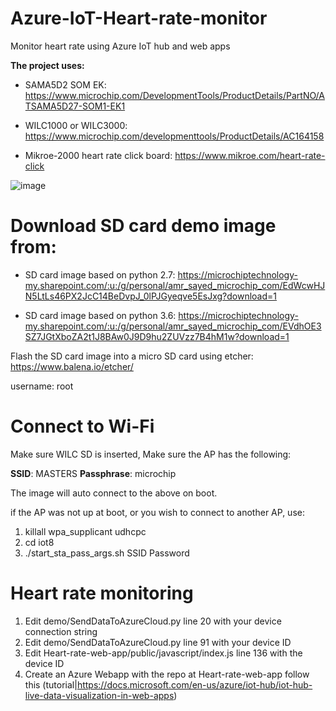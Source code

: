 # Azure-IoT-Heart-rate-monitor
Monitor heart rate using Azure IoT hub and web apps


**The project uses:**

- SAMA5D2 SOM EK:
https://www.microchip.com/DevelopmentTools/ProductDetails/PartNO/ATSAMA5D27-SOM1-EK1

- WILC1000 or WILC3000:
https://www.microchip.com/developmenttools/ProductDetails/AC164158

- Mikroe-2000 heart rate click board:
https://www.mikroe.com/heart-rate-click

![image](https://user-images.githubusercontent.com/44651700/58664573-cb35d280-82e3-11e9-8b88-c12f34b2e68e.png)

# Download SD card demo image from:

- SD card image based on python 2.7:
https://microchiptechnology-my.sharepoint.com/:u:/g/personal/amr_sayed_microchip_com/EdWcwHJN5LtLs46PX2JcC14BeDvpJ_0lPJGyeqve5EsJxg?download=1

- SD card image based on python 3.6:
https://microchiptechnology-my.sharepoint.com/:u:/g/personal/amr_sayed_microchip_com/EVdhOE3SZ7JGtXboZA2t1J8BAw0J9D9hu2ZUVzz7B4hM1w?download=1


Flash the SD card image into a micro SD card using etcher:
https://www.balena.io/etcher/

username: root

# Connect to Wi-Fi

Make sure WILC SD is inserted, Make sure the AP has the following:

**SSID**: MASTERS
**Passphrase**: microchip

The image will auto connect to the above on boot. 

if the AP was not up at boot, or you wish to connect to another AP, use:
1. killall wpa_supplicant udhcpc
2. cd iot8
3. ./start_sta_pass_args.sh SSID Password

# Heart rate monitoring
1. Edit demo/SendDataToAzureCloud.py line 20 with your device connection string
2. Edit demo/SendDataToAzureCloud.py line 91 with your device ID
3. Edit Heart-rate-web-app/public/javascript/index.js line 136 with the device ID
4. Create an Azure Webapp with the repo at Heart-rate-web-app follow this (tutorial|https://docs.microsoft.com/en-us/azure/iot-hub/iot-hub-live-data-visualization-in-web-apps)

